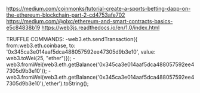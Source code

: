 https://medium.com/coinmonks/tutorial-create-a-sports-betting-dapp-on-the-ethereum-blockchain-part-2-cd4753afe702
https://medium.com/@olxc/ethereum-and-smart-contracts-basics-e5c84838b19
https://web3js.readthedocs.io/en/1.0/index.html

TRUFFLE COMMANDS:
-web3.eth.sendTransaction({ from:web3.eth.coinbase, to: '0x345ca3e014aaf5dca488057592ee47305d9b3e10', value: web3.toWei(25, "ether")});
-web3.fromWei(web3.eth.getBalance('0x345ca3e014aaf5dca488057592ee47305d9b3e10'));
-web3.fromWei(web3.eth.getBalance('0x345ca3e014aaf5dca488057592ee47305d9b3e10'),'ether').toString();